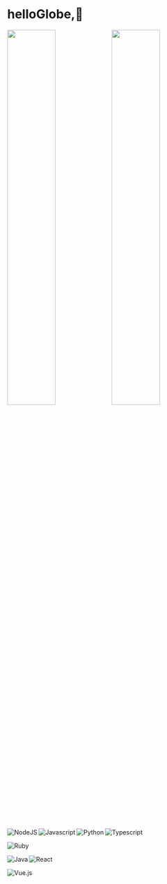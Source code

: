#  helloGlobe,👋 
 
<img align="left" width="47%" src="https://github-readme-stats.vercel.app/api?username=RichardNk24&theme=tokyonight" />

<img align="letf" width="47%" src="https://github-readme-stats.vercel.app/api/top-langs/?username=RichardNk24&theme=tokyonight&layout=compact" />

<img align="left" alt="NodeJS" src="https://img.shields.io/badge/node.js-%2343853D.svg?style=for-the-badge&logo=node-dot-js&logoColor=white" />

<img align="left" alt="Javascript" src="https://img.shields.io/badge/javascript-%23323330.svg?style=for-the-badge&logo=javascript&logoColor=%23F7DF1E" /> 

<img alt="Typescript" src="https://img.shields.io/badge/typescript-%23007ACC.svg?style=for-the-badge&logo=typescript&logoColor=white" />

<img align="left" alt="Python" src="https://img.shields.io/badge/python-%2314354C.svg?style=for-the-badge&logo=python&logoColor=white" />

![Ruby](https://img.shields.io/badge/ruby-%23CC342D.svg?style=for-the-badge&logo=ruby&logoColor=white)

<img align= "left" alt="Java" src="https://img.shields.io/badge/java-%23FFE953.svg?style=for-the-badge&logo=java&logoColor=white" />


![React](https://img.shields.io/badge/react-%2320232a.svg?style=for-the-badge&logo=react&logoColor=%2361DAFB)


![Vue.js](https://img.shields.io/badge/vuejs-%2335495e.svg?style=for-the-badge&logo=vuedotjs&logoColor=%234FC08D)
